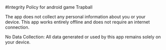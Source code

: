 #Integrity Policy for android game Trapball

The app does not collect any personal information about you or your device. This app works entirely offline and does not require an internet connection.

No Data Collection: All data generated or used by this app remains solely on your device.
